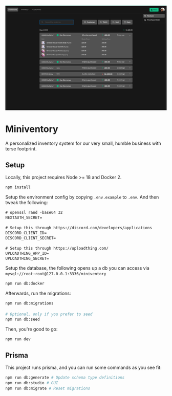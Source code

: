 ![Thumbnail](./thumbnail.png)

# Miniventory

A personalized inventory system for our very small, humble business with terse footprint.

## Setup

Locally, this project requires Node >= 18 and Docker 2.

```bash
npm install
```

Setup the environment config by copying `.env.example` to `.env`. And then tweak the following:

```
# openssl rand -base64 32
NEXTAUTH_SECRET=

# Setup this through https://discord.com/developers/applications
DISCORD_CLIENT_ID=
DISCORD_CLIENT_SECRET=

# Setup this through https://uploadthing.com/
UPLOADTHING_APP_ID=
UPLOADTHING_SECRET=
```

Setup the database, the following opens up a db you can access via `mysql://root:root@127.0.0.1:3336/miniventory`

```bash
npm run db:docker
```

Afterwards, run the migrations:

```bash
npm run db:migrations

# Optional, only if you prefer to seed
npm run db:seed
```

Then, you're good to go:

```bash
npm run dev
```

## Prisma

This project runs prisma, and you can run some commands as you see fit:

```bash
npm run db:generate # Update schema type definitions
npm run db:studio # GUI
npm run db:migrate # Reset migrations
```
